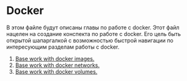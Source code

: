 # Docker

В этом файле будут описаны главы по работе с docker. Этот файл нацелен на создание конспекта по работе с docker. Его цель быть открытой шапаргалкой с возможностью быстрой навигации по интересующим разделам работы с docker.

1. [Base work with docker images.](../Docker/Base_images_work.md)
2. [Base work with docker networks.](../Docker/Docker_networks.md)
3. [Base work with docker volumes.](../Docker/Docker_volumes.md)